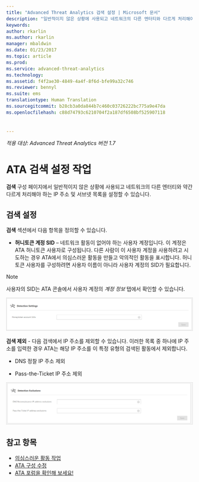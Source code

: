```yaml
---
title: "Advanced Threat Analytics 검색 설정 | Microsoft 문서"
description: "일반적이지 않은 상황에 사용되고 네트워크의 다른 엔터티와 다르게 처리해야 하는 IP 주소 및 서브넷 목록을 구성하는 방법을 설명합니다."
keywords: 
author: rkarlin
ms.author: rkarlin
manager: mbaldwin
ms.date: 01/23/2017
ms.topic: article
ms.prod: 
ms.service: advanced-threat-analytics
ms.technology: 
ms.assetid: f4f2ae30-4849-4a4f-8f6d-bfe99a32c746
ms.reviewer: bennyl
ms.suite: ems
translationtype: Human Translation
ms.sourcegitcommit: b28cb3a0da844b7c460c03726222bc775a9e47da
ms.openlocfilehash: c88d74793c6210704f2a187df6508bf525907118


---
```


*적용 대상: Advanced Threat Analytics 버전 1.7*



# <a name="working-with-ata-detection-settings"></a>ATA 검색 설정 작업
**검색** 구성 페이지에서 일반적이지 않은 상황에 사용되고 네트워크의 다른 엔터티와 약간 다르게 처리해야 하는 IP 주소 및 서브넷 목록을 설정할 수 있습니다.

## <a name="setting-up-detection"></a>검색 설정
**검색** 섹션에서 다음 항목을 정의할 수 있습니다.

-   **허니토큰 계정 SID** – 네트워크 활동이 없어야 하는 사용자 계정입니다. 이 계정은 ATA 허니토큰 사용자로 구성됩니다. 다른 사람이 이 사용자 계정을 사용하려고 시도하는 경우 ATA에서 의심스러운 활동을 만들고 악의적인 활동을 표시합니다. 허니토큰 사용자를 구성하려면 사용자 이름이 아니라 사용자 계정의 SID가 필요합니다.

>[!NOTE]
> 사용자의 SID는 ATA 콘솔에서 사용자 계정의 *계정 정보* 탭에서 확인할 수 있습니다.


![ATA 검색 설정 허니토큰](media/ata-detection-settings-honeytoken-1.7.png)


**검색 제외** - 다음 검색에서 IP 주소를 제외할 수 있습니다. 이러한 목록 중 하나에 IP 주소를 입력한 경우 ATA는 해당 IP 주소를 이 특정 유형의 검색된 활동에서 제외합니다.

-   DNS 정찰 IP 주소 제외

-   Pass-the-Ticket IP 주소 제외

![ATA 검색 설정 제외](media/ata-detection-settings-exclusions-1.7.png)


## <a name="see-also"></a>참고 항목
- [의심스러운 활동 작업](working-with-suspicious-activities.md)
- [ATA 구성 수정](modifying-ata-configuration.md)
- [ATA 포럼을 확인해 보세요!](https://social.technet.microsoft.com/Forums/security/home?forum=mata)



<!--HONumber=Feb17_HO1-->



